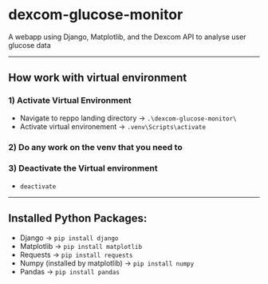 # dexcom-glucose-monitor

A webapp using Django, Matplotlib, and the Dexcom API to analyse user glucose data

---

## How work with virtual environment

### 1) Activate Virtual Environment

-   Navigate to reppo landing directory -> `.\dexcom-glucose-monitor\`
-   Activate virtual environement -> `.venv\Scripts\activate`

### 2) Do any work on the venv that you need to

### 3) Deactivate the Virtual environment

-   `deactivate`

---

## Installed Python Packages:

-   Django -> `pip install django`
-   Matplotlib -> `pip install matplotlib`
-   Requests -> `pip install requests`
-   Numpy (installed by matplotlib) -> `pip install numpy`
-   Pandas -> `pip install pandas`
